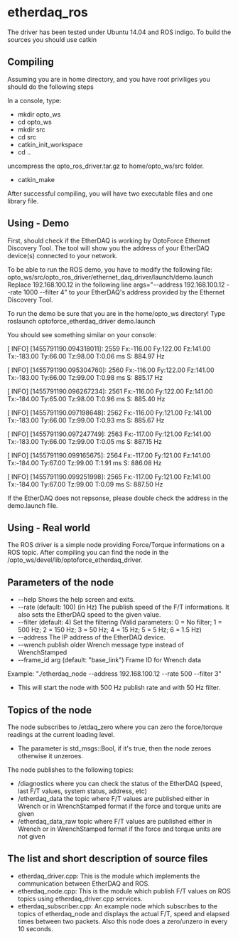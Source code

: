 # etherdaq_ros
The driver has been tested under Ubuntu 14.04 and ROS indigo.
To build the sources you should use catkin


Compiling
---------
Assuming you are in home directory, and you have root priviliges you should do the following steps

In a console, type:

 * mkdir opto_ws
 * cd opto_ws
 * mkdir src
 * cd src
 * catkin_init_workspace
 * cd ..
 
uncompress the opto_ros_driver.tar.gz to home/opto_ws/src folder.
 * catkin_make

After successful compiling, you will have two executable files and one library file.


Using - Demo
------------

First, should check if the EtherDAQ is working by OptoForce Ethernet Discovery Tool. The tool will 
show you the address of your EtherDAQ device(s) connected to your network.

To be able to run the ROS demo, you have to modify the following file: 
opto_ws/src/opto_ros_driver/ethernet_daq_driver/launch/demo.launch
Replace 192.168.100.12 in the following line args="--address 192.168.100.12 --rate 1000 --filter 4"
to your EtherDAQ's address provided by the Ethernet Discovery Tool.

To run the demo be sure that you are in the home/opto_ws directory!
Type roslaunch optoforce_etherdaq_driver demo.launch

You should see something similar on your console:


[ INFO] [1455791190.094318011]: 2559 Fx:-116.00 Fy:122.00 Fz:141.00 Tx:-183.00 Ty:66.00 Tz:98.00 T:0.06 ms S: 884.97 Hz

[ INFO] [1455791190.095304760]: 2560 Fx:-116.00 Fy:122.00 Fz:141.00 Tx:-183.00 Ty:66.00 Tz:99.00 T:0.98 ms S: 885.17 Hz

[ INFO] [1455791190.096267234]: 2561 Fx:-116.00 Fy:122.00 Fz:141.00 Tx:-184.00 Ty:65.00 Tz:98.00 T:0.96 ms S: 885.40 Hz

[ INFO] [1455791190.097198648]: 2562 Fx:-116.00 Fy:121.00 Fz:141.00 Tx:-183.00 Ty:66.00 Tz:99.00 T:0.93 ms S: 885.67 Hz

[ INFO] [1455791190.097247749]: 2563 Fx:-117.00 Fy:121.00 Fz:141.00 Tx:-183.00 Ty:66.00 Tz:99.00 T:0.05 ms S: 887.15 Hz

[ INFO] [1455791190.099165675]: 2564 Fx:-117.00 Fy:121.00 Fz:141.00 Tx:-184.00 Ty:67.00 Tz:99.00 T:1.91 ms S: 886.08 Hz

[ INFO] [1455791190.099251998]: 2565 Fx:-117.00 Fy:121.00 Fz:141.00 Tx:-184.00 Ty:67.00 Tz:99.00 T:0.09 ms S: 887.50 Hz


If the EtherDAQ does not repsonse, please double check the address in the demo.launch file.




Using - Real world
------------------


The ROS driver is a simple node providing Force/Torque informations on a ROS topic.
After compiling you can find the node in the /opto_ws/devel/lib/optoforce_etherdaq_driver.



Parameters of the node
----------------------
* --help Shows the help screen and exits.
* --rate (default: 100) (in Hz) The publish speed of the F/T informations. It also sets the EtherDAQ speed to the given value. 
* --filter (default: 4) Set the filtering (Valid parameters: 0 = No filter; 1 = 500 Hz; 2 = 150 Hz; 3 = 50 Hz; 4 = 15 Hz; 5 = 5 Hz; 6 = 1.5 Hz)
* --address The IP address of the EtherDAQ device.
* --wrench  publish older Wrench message type instead of WrenchStamped
* --frame_id arg (default: "base_link") Frame ID for Wrench data


Example: 
 "./etherdaq_node --address 192.168.100.12 --rate 500 --filter 3"
* This will start the node with 500 Hz publish rate and with 50 Hz filter.


Topics of the node
------------------
The node subscribes to /etdaq_zero where you can zero the force/torque readings at the current loading level.
 * The parameter is std_msgs::Bool, if it's true, then the node zeroes otherwise it unzeroes.

The node publishes to the following topics:
*   /diagnostics where you can check the status of the EtherDAQ (speed, last F/T values, system status, address, etc)
*   /etherdaq_data the topic where F/T values are published either in Wrench or in WrenchStamped format if the force and torque units are given 
*   /etherdaq_data_raw topic where F/T values are published either in Wrench or in WrenchStamped format if the force and torque units are not given



The list and short description of source files
----------------------------------------------

* etherdaq_driver.cpp: 	   This is the module which implements the communication between EtherDAQ and ROS.
* etherdaq_node.cpp: 	   This is the module which publish F/T values on ROS topics using etherdaq_driver.cpp 
                           services.
* etherdaq_subscriber.cpp: An example node which subscribes to the topics of etherdaq_node and displays
                           the actual F/T, speed and elapsed times between two packets. Also this node 
                           does a zero/unzero in every 10 seconds.
